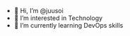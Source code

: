 - 👋 Hi, I’m @juusoi
- 👀 I’m interested in Technology
- 🌱 I’m currently learning DevOps skills

<!---
juusoi/juusoi is a ✨ special ✨ repository because its `README.md` (this file) appears on your GitHub profile.
You can click the Preview link to take a look at your changes.
--->
